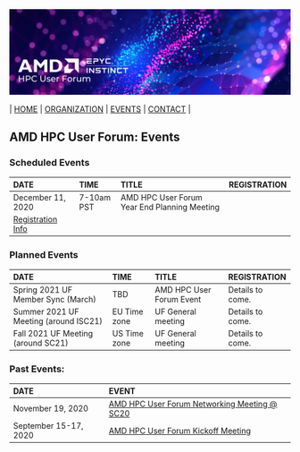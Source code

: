 <img src="../images/Smaller-AMDHPCUserTraining_header.png" alt="Comet Rack View" width="700px" />


| [HOME](https://amdhpcuserforum.github.io) | [ORGANIZATION](https://amdhpcuserforum.github.io/organization) | [EVENTS](https://amdhpcuserforum.github.io/events) | [CONTACT](https://amdhpcuserforum.github.io/contact) |


## AMD HPC User Forum: Events

### Scheduled Events

| DATE | TIME | TITLE | REGISTRATION |
| :---- | :---- | :---- | :---- |
| December 11, 2020 | 7-10am PST | AMD HPC User Forum Year End Planning Meeting
| [Registration Info](https://na.eventscloud.com/website/20306/) |

### Planned Events

| DATE | TIME | TITLE | REGISTRATION |
| :---- | :---- | :---- | :---- |
| Spring 2021 UF Member Sync (March)  | TBD | AMD HPC User Forum Event | Details to come. | 
| Summer 2021 UF Meeting (around ISC21)| EU Time zone | UF General meeting   | Details to come. |
| Fall 2021 UF Meeting (around SC21)  | US Time zone |  UF General meeting   | Details to come. |

### Past Events:

| DATE | EVENT  |
| :---- | :---- |
| November 19, 2020 | [AMD HPC User Forum Networking Meeting @ SC20](https://na.eventscloud.com/website/19100/) |
| September 15-17, 2020 | [AMD HPC User Forum Kickoff Meeting](https://amdhpcuserforum.github.io/events/kickoff) |






